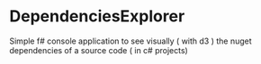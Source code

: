 # DependenciesExplorer
Simple f# console application to see visually ( with d3 ) the nuget dependencies of a source code ( in c# projects)
